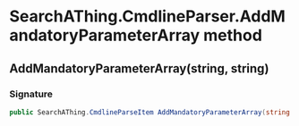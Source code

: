# SearchAThing.CmdlineParser.AddMandatoryParameterArray method
## AddMandatoryParameterArray(string, string)
### Signature
```csharp
public SearchAThing.CmdlineParseItem AddMandatoryParameterArray(string name, string description)
```

